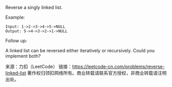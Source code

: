 Reverse a singly linked list.

Example:

    Input: 1->2->3->4->5->NULL
    Output: 5->4->3->2->1->NULL
Follow up:

A linked list can be reversed either iteratively or recursively. Could you implement both?

来源：力扣（LeetCode）
链接：https://leetcode-cn.com/problems/reverse-linked-list
著作权归领扣网络所有。商业转载请联系官方授权，非商业转载请注明出处。
